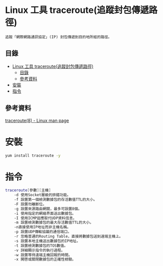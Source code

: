 # Linux 工具 traceroute(追蹤封包傳遞路徑)

```
追蹤「網際網路通訊協定」(IP) 封包傳遞到目的地所經的路徑。
```

## 目錄

- [Linux 工具 traceroute(追蹤封包傳遞路徑)](#linux-工具-traceroute追蹤封包傳遞路徑)
	- [目錄](#目錄)
	- [參考資料](#參考資料)
- [安裝](#安裝)
- [指令](#指令)

## 參考資料

[traceroute(8) - Linux man page](https://linux.die.net/man/8/traceroute)

# 安裝

```bash
yum install traceroute -y
```

# 指令

```bash
traceroute[參數][主機]
	-d 使用Socket層級的排錯功能。
	-f 設置第一個檢測數據包的存活數值TTL的大小。
	-F 設置勿離斷位。
	-g 設置來源路由網關，最多可設置8個。
	-i 使用指定的網絡界面送出數據包。
	-I 使用ICMP迴應取代UDP資料信息。
	-m 設置檢測數據包的最大存活數值TTL的大小。
	-n直接使用IP地址而非主機名稱。
	-p 設置UDP傳輸協議的通信端口。
	-r 忽略普通的Routing Table，直接將數據包送到遠端主機上。
	-s 設置本地主機送出數據包的IP地址。
	-t 設置檢測數據包的TOS數值。
	-v 詳細顯示指令的執行過程。
	-w 設置等待遠端主機回報的時間。
	-x 開啓或關閉數據包的正確性檢驗。
```
